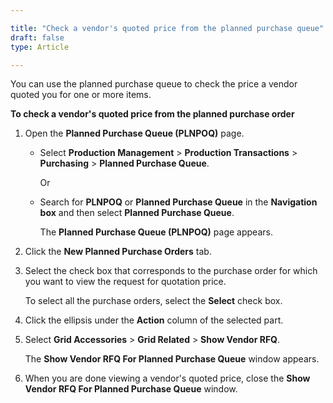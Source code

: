 ```yaml
---

title: "Check a vendor's quoted price from the planned purchase queue"
draft: false
type: Article

---
```


You can use the planned purchase queue to check the price a vendor quoted you for one or more items.

**To check a vendor's quoted price from the planned purchase order**

1. Open the **Planned Purchase Queue (PLNPOQ)** page.

    - Select **Production Management** > **Production Transactions** > **Purchasing** > **Planned Purchase Queue**.

        Or

    - Search for **PLNPOQ** or **Planned Purchase Queue** in the **Navigation box** and then select **Planned Purchase Queue**.

        The **Planned Purchase Queue (PLNPOQ)** page appears.

2. Click the **New Planned Purchase Orders** tab.

3. Select the check box that corresponds to the purchase order for which you want to view the request for quotation price.

    To select all the purchase orders, select the **Select** check box.

4. Click the ellipsis under the **Action** column of the selected part.

5. Select **Grid Accessories** > **Grid Related** > **Show Vendor RFQ**.

    The **Show Vendor RFQ For Planned Purchase Queue** window appears.

6. When you are done viewing a vendor's quoted price, close the **Show Vendor RFQ For Planned Purchase Queue** window.

​